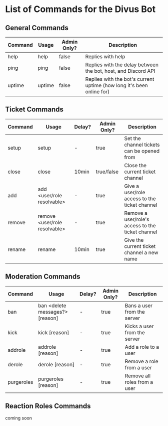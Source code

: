 # **List of Commands for the Divus Bot**

## General Commands
| **Command** | **Usage** | **Admin Only?** | **Description**                                                       |
|-------------|-----------|-----------------|-----------------------------------------------------------------------|
| help        | help      | false           | Replies with help                                                     |
| ping        | ping      | false           | Replies with the delay between the bot, host, and Discord API         |
| uptime      | uptime    | false           | Replies with the bot's current uptime (how long it's been online for) |

## Ticket Commands
| **Command** | **Usage**                     | **Delay?** | **Admin Only?** | **Description**                                   |
|-------------|-------------------------------|------------|-----------------|---------------------------------------------------|
| setup       | setup                         | -          | true            | Set the channel tickets can be opened from        |
| close       | close                         | 10min      | true/false      | Close the current ticket channel                  |
| add         | add <user/role resolvable>    | -          | true            | Give a user/role access to the ticket channel     |
| remove      | remove <user/role resolvable> | -          | true            | Remove a user/role's access to the ticket channel |
| rename      | rename <new name>             | 10min      | true            | Give the current ticket channel a new name        |

## Moderation Commands
| **Command** | **Usage**                              | **Delay?** | **Admin Only?** | **Description**              |
|-------------|----------------------------------------|------------|-----------------|------------------------------|
| ban         | ban <user> <delete messages?> [reason] | -          | true            | Bans a user from the server  |
| kick        | kick <user> [reason]                   | -          | true            | Kicks a user from the server |
| addrole     | addrole <user> <role> [reason]         | -          | true            | Add a role to a user         |
| derole      | derole <user> <role> [reason]          | -          | true            | Remove a role from a user    |
| purgeroles  | purgeroles <user> [reason]             | -          | true            | Remove all roles from a user |
  
## Reaction Roles Commands
coming soon

